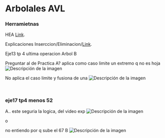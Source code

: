 <H1>Arbolales AVL </H2>

<h3> Herramietnas</h3>
    <p>HEA <a href="https://herreracamilo.github.io/FOD/">Link</a>.</p>
    <p>Explicaciones Inserccion/Eliminacion/<a href="https://youtube.com/playlist?list=PLIH0u3oSCfAvDJsxkNU0WNAU-1W_sfICx&si=31jeOG8P0cAr4MNS">Link</a>.</p>


Eje13 tp 4 ultima operacion  Arbol B


Preguntar al de Practica
A? aplica como caso limite un extremo q no es hoja
<img src= "https://github.com/NahuelArn/Algoritmos-Y-Estructura-De-Datos-AYED/assets/100500003/9f71fc3e-65ae-44a3-b8f1-e36acdacfd18" autoplay alt="Descripción de la imagen"> 

No aplica el caso limite y fusiona de una
<img src= "https://github.com/NahuelArn/Algoritmos-Y-Estructura-De-Datos-AYED/assets/100500003/2929d2b1-4d65-466e-b1c4-6187bcdbdf08" autoplay alt="Descripción de la imagen"> 



<br>

<h3> eje17 tp4  menos 52</h3>
A.. este seguria la logica, del video exp
<img src= "https://github.com/NahuelArn/Algoritmos-Y-Estructura-De-Datos-AYED/assets/100500003/53ab8130-9a3d-4d96-a6da-059be3876798" autoplay alt="Descripción de la imagen"> 

o

no entiendo por q sube el 67
B
<img src= "https://github.com/NahuelArn/Algoritmos-Y-Estructura-De-Datos-AYED/assets/100500003/fecff0a8-30fe-47f2-9d98-5f0489c18b7b" autoplay alt="Descripción de la imagen"> 

